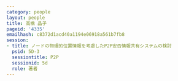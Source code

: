 ```yaml
---
category: people
layout: people
title: 高橋 晶子
pageid: '4335'
emailhash: c8372d1acd40a1194e06918a561b7fb8
session:
- title: ノードの物理的位置情報を考慮したP2P安否情報共有システムの検討
  psid: 5D-3
  sessiontitle: P2P
  sessionid: 5d
  role: 著者
---
```

